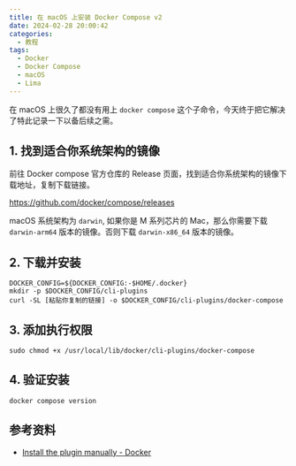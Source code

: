 ```yaml
---
title: 在 macOS 上安装 Docker Compose v2
date: 2024-02-28 20:00:42
categories: 
  - 教程
tags:
  - Docker
  - Docker Compose
  - macOS
  - Lima
---
```


在 macOS 上很久了都没有用上 `docker compose` 这个子命令，今天终于把它解决了特此记录一下以备后续之需。

## 1. 找到适合你系统架构的镜像

前往 Docker compose 官方仓库的 Release 页面，找到适合你系统架构的镜像下载地址，复制下载链接。

https://github.com/docker/compose/releases

macOS 系统架构为 `darwin`, 如果你是 M 系列芯片的 Mac，那么你需要下载 `darwin-arm64` 版本的镜像。否则下载 `darwin-x86_64` 版本的镜像。

## 2. 下载并安装

```shell
DOCKER_CONFIG=${DOCKER_CONFIG:-$HOME/.docker}
mkdir -p $DOCKER_CONFIG/cli-plugins
curl -SL [粘贴你复制的链接] -o $DOCKER_CONFIG/cli-plugins/docker-compose
```

## 3. 添加执行权限

```shell
sudo chmod +x /usr/local/lib/docker/cli-plugins/docker-compose
```

## 4. 验证安装

```shell
docker compose version
```

## 参考资料

- [Install the plugin manually - Docker](https://docs.docker.com/compose/install/linux/#install-the-plugin-manually)
